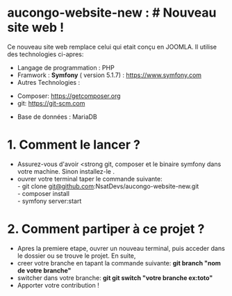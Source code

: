 # aucongo-website-new : # Nouveau site web !

Ce nouveau site web remplace celui qui etait conçu en JOOMLA. Il utilise des technologies ci-apres:
  * Langage de programmation : PHP
  * Framwork : <strong>Symfony</strong> ( version 5.1.7) : https://www.symfony.com
  * Autres Technologies : 
  - Composer: https://getcomposer.org
  - git: https://git-scm.com
  * Base de données : MariaDB

# 1. Comment le lancer ?
 * Assurez-vous d'avoir <strong git, composer et le binaire symfony</strong> dans votre machine. Sinon installez-le .
 * ouvrer votre terminal taper le commande suivante:<br> - git clone git@github.com:NsatDevs/aucongo-website-new.git <br>
                                                     - composer install<br>
                                                     - symfony server:start
# 2. Comment partiper  à ce projet ?
 * Apres la premiere etape, ouvrer un nouveau terminal, puis acceder dans le dossier ou se trouve le projet. En suite, 
 * creer votre branche en tapant la commande suivante: <strong>git branch "nom de votre branche" </strong>
 * switcher dans votre branche: <strong>git git switch "votre branche ex:toto"</strong>
 * Apporter votre contribution !
